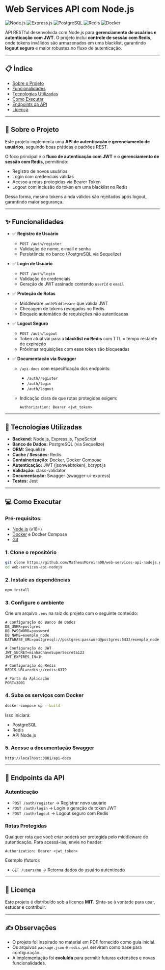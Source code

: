 # Web Services API com Node.js

![Node.js](https://img.shields.io/badge/Node.js-43853D?style=for-the-badge\&logo=node.js\&logoColor=white)
![Express.js](https://img.shields.io/badge/Express.js-000000?style=for-the-badge\&logo=express\&logoColor=white)
![PostgreSQL](https://img.shields.io/badge/PostgreSQL-316192?style=for-the-badge\&logo=postgresql\&logoColor=white)
![Redis](https://img.shields.io/badge/Redis-DC382D?style=for-the-badge\&logo=redis\&logoColor=white)
![Docker](https://img.shields.io/badge/Docker-2496ED?style=for-the-badge\&logo=docker\&logoColor=white)

API RESTful desenvolvida com Node.js para **gerenciamento de usuários e autenticação com JWT**.
O projeto inclui **controle de sessão com Redis**, onde tokens inválidos são armazenados em uma blacklist, garantindo **logout seguro** e maior robustez no fluxo de autenticação.

---

## 📋 Índice

* [Sobre o Projeto](#-sobre-o-projeto)
* [Funcionalidades](#-funcionalidades)
* [Tecnologias Utilizadas](#-tecnologias-utilizadas)
* [Como Executar](#-como-executar)
* [Endpoints da API](#-endpoints-da-api)
* [Licença](#-licença)

---

## 📖 Sobre o Projeto

Este projeto implementa uma **API de autenticação e gerenciamento de usuários**, seguindo boas práticas e padrões REST.

O foco principal é o **fluxo de autenticação com JWT** e o **gerenciamento de sessão com Redis**, permitindo:

* Registro de novos usuários
* Login com credenciais válidas
* Acesso a rotas protegidas via Bearer Token
* Logout com inclusão do token em uma blacklist no Redis

Dessa forma, mesmo tokens ainda válidos são rejeitados após logout, garantindo maior segurança.

---

## ✨ Funcionalidades

* ✅ **Registro de Usuário**

  * `POST /auth/register`
  * Validação de nome, e-mail e senha
  * Persistência no banco (PostgreSQL via Sequelize)

* ✅ **Login de Usuário**

  * `POST /auth/login`
  * Validação de credenciais
  * Geração de JWT assinado contendo `userId` e `email`

* ✅ **Proteção de Rotas**

  * Middleware `authMiddleware` que valida JWT
  * Checagem de tokens revogados no Redis
  * Bloqueio automático de requisições não autenticadas

* ✅ **Logout Seguro**

  * `POST /auth/logout`
  * Token atual vai para a **blacklist no Redis** com TTL = tempo restante de expiração
  * Próximas requisições com esse token são bloqueadas

* ✅ **Documentação via Swagger**

  * `/api-docs` com especificação dos endpoints:

    * `/auth/register`
    * `/auth/login`
    * `/auth/logout`
  * Indicação clara de que rotas protegidas exigem:

    ```
    Authorization: Bearer <jwt_token>
    ```

---

## 🚀 Tecnologias Utilizadas

* **Backend:** Node.js, Express.js, TypeScript
* **Banco de Dados:** PostgreSQL (via Sequelize)
* **ORM:** Sequelize
* **Cache / Sessões:** Redis
* **Containerização:** Docker, Docker Compose
* **Autenticação:** JWT (jsonwebtoken), bcrypt.js
* **Validação:** class-validator
* **Documentação:** Swagger (swagger-ui-express)
* **Testes:** Jest

---

## 💻 Como Executar

### Pré-requisitos:

* [Node.js](https://nodejs.org/en/) (v18+)
* [Docker](https://www.docker.com/products/docker-desktop/) e Docker Compose
* [Git](https://git-scm.com/)

### 1. Clone o repositório

```bash
git clone https://github.com/MatheusMoreira08/web-services-api-nodejs.git
cd web-services-api-nodejs
```

### 2. Instale as dependências

```bash
npm install
```

### 3. Configure o ambiente

Crie um arquivo `.env` na raiz do projeto com o seguinte conteúdo:

```env
# Configuração do Banco de Dados
DB_USER=postgres
DB_PASSWORD=password
DB_NAME=exemplo_node
DATABASE_URL=postgresql://postgres:password@postgres:5432/exemplo_node

# Configuração do JWT
JWT_SECRET=minhaChaveSuperSecreta123
JWT_EXPIRES_IN=1h

# Configuração do Redis
REDIS_URL=redis://redis:6379

# Porta da Aplicação
PORT=3001
```

### 4. Suba os serviços com Docker

```bash
docker-compose up --build
```

Isso iniciará:

* PostgreSQL
* Redis
* API Node.js

### 5. Acesse a documentação Swagger

```
http://localhost:3001/api-docs
```

---

## 🔗 Endpoints da API

### Autenticação

* `POST /auth/register` → Registrar novo usuário
* `POST /auth/login` → Login e geração de token JWT
* `POST /auth/logout` → Logout seguro com Redis

### Rotas Protegidas

Qualquer rota que você criar poderá ser protegida pelo middleware de autenticação.
Para acessá-las, envie no header:

```
Authorization: Bearer <jwt_token>
```

Exemplo (futuro):

* `GET /users/me` → Retorna dados do usuário autenticado

---

## 📜 Licença

Este projeto é distribuído sob a licença **MIT**.
Sinta-se à vontade para usar, estudar e contribuir.

---

## ✍️ Observações

* O projeto foi inspirado no material em PDF fornecido como guia inicial.
* Os arquivos `package.json` e `redis.yml` serviram como base para configuração.
* A implementação foi **evoluída** para permitir futuras extensões e novas funcionalidades.
